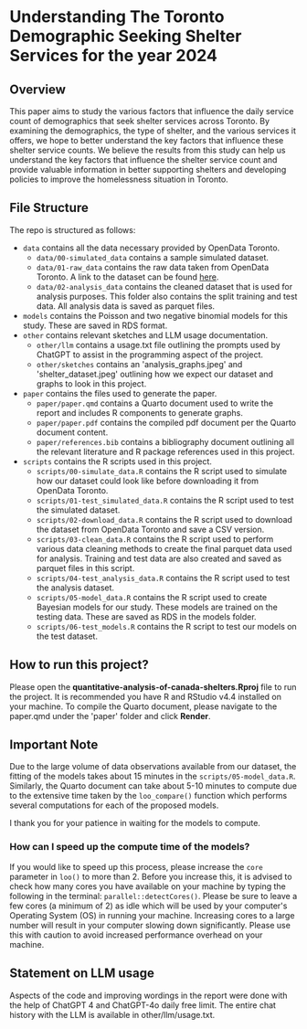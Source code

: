 # Understanding The Toronto Demographic Seeking Shelter Services for the year 2024

## Overview

This paper aims to study the various factors that influence the daily service count of demographics that seek shelter services across Toronto. By examining the demographics, the type of shelter, and the various services it offers, we hope to better understand the key factors that influence these shelter service counts. We believe the results from this study can help us understand the key factors that influence the shelter service count and provide valuable information in better supporting shelters and developing policies to improve the homelessness situation in Toronto.

## File Structure

The repo is structured as follows:

- `data` contains all the data necessary provided by OpenData Toronto.
  - `data/00-simulated_data` contains a sample simulated dataset.
  - `data/01-raw_data` contains the raw data taken from OpenData Toronto. A link to the dataset can be found [here](https://open.toronto.ca/dataset/daily-shelter-overnight-service-occupancy-capacity/).
  - `data/02-analysis_data` contains the cleaned dataset that is used for analysis purposes. This folder also contains the split training and test data. All analysis data is saved as parquet files.
- `models` contains the Poisson and two negative binomial models for this study. These are saved in RDS format.
- `other` contains relevant sketches and LLM usage documentation.
  - `other/llm` contains a usage.txt file outlining the prompts used by ChatGPT to assist in the programming aspect of the project.
  - `other/sketches` contains an 'analysis_graphs.jpeg' and 'shelter_dataset.jpeg' outlining how we expect our dataset and graphs to look in this project.
- `paper` contains the files used to generate the paper.
  - `paper/paper.qmd` contains a Quarto document used to write the report and includes R components to generate graphs.
  - `paper/paper.pdf` contains the compiled pdf document per the Quarto document content.
  - `paper/references.bib` contains a bibliography document outlining all the relevant literature and R package references used in this project.
- `scripts` contains the R scripts used in this project.
  - `scripts/00-simulate_data.R` contains the R script used to simulate how our dataset could look like before downloading it from OpenData Toronto.
  - `scripts/01-test_simulated_data.R` contains the R script used to test the simulated dataset.
  - `scripts/02-download_data.R` contains the R script used to download the dataset from OpenData Toronto and save a CSV version.
  - `scripts/03-clean_data.R` contains the R script used to perform various data cleaning methods to create the final parquet data used for analysis. Training and test data are also created and saved as parquet files in this script.
  - `scripts/04-test_analysis_data.R` contains the R script used to test the analysis dataset.
  - `scripts/05-model_data.R` contains the R script used to create Bayesian models for our study. These models are trained on the testing data. These are saved as RDS in the models folder.
  - `scripts/06-test_models.R` contains the R script to test our models on the test dataset.


## How to run this project?

Please open the __quantitative-analysis-of-canada-shelters.Rproj__ file to run the project. It is recommended you have R and RStudio v4.4 installed on your machine. To compile the Quarto document, please navigate to the paper.qmd under the 'paper' folder and click __Render__.

## Important Note

Due to the large volume of data observations available from our dataset, the fitting of the models takes about 15 minutes in the `scripts/05-model_data.R`. Similarly, the Quarto document can take about 5-10 minutes to compute due to the extensive time taken by the `loo_compare()` function which performs several computations for each of the proposed models.

I thank you for your patience in waiting for the models to compute.

### How can I speed up the compute time of the models?

If you would like to speed up this process, please increase the `core` parameter in `loo()` to more than 2. Before you increase this, it is advised to check how many cores you have available on your machine by typing the following in the terminal: `parallel::detectCores()`. Please be sure to leave a few cores (a minimum of 2) as idle which will be used by your computer's Operating System (OS) in running your machine. Increasing cores to a large number will result in your computer slowing down significantly. Please use this with caution to avoid increased performance overhead on your machine.

## Statement on LLM usage

Aspects of the code and improving wordings in the report were done with the help of ChatGPT 4 and ChatGPT-4o daily free limit. The entire chat history with the LLM is available in other/llm/usage.txt.
